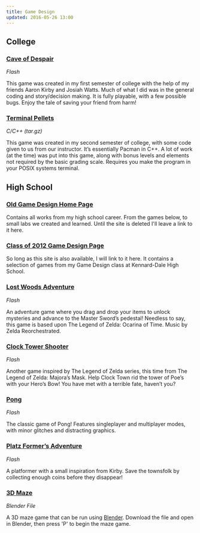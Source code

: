 ```yaml
---
title: Game Design
updated: 2016-05-26 13:00
---
```


## College

### [Cave of Despair](../../assets/Cave_of_Despair_Game_rhammett.swf) 
<em>Flash</em>

This game was created in my first semester of college with the help of my friends Aaron Kirby and Josiah Watts. Much of what I did was in the general coding and story/decision making. It is fully playable, with a few possible bugs. Enjoy the tale of saving your friend from harm!

### [Terminal Pellets](../../assets/champ.tar.gz)
<em>C/C++ (tar.gz)</em>

This game was created in my second semester of college, with some code given to us from our instructor. It’s essentially Pacman in C++. A lot of work (at the time) was put into this game, along with bonus levels and elements not required by the basic grading scale. Requires you make the program in your POSIX systems terminal.

<div class="divider"></div>

## High School

### [Old Game Design Home Page](http://larke12.netii.net/index.html)

Contains all works from my high school career. From the games below, to small labs we created and learned. Until the site is deleted I'll leave a link to it here.

### [Class of 2012 Game Design Page](http://www.kdgamedesign.info/class_of2012.html)

So long as this site is also available, I will link to it here. It contains a selection of games from my Game Design class at Kennard-Dale High School.

### [Lost Woods Adventure](../../assets/advent_lost.swf)
<em>Flash</em>

An adventure game where you drag and drop your items to unlock mysteries and advance to the Master Sword’s pedestal! Needless to say, this game is based upon The Legend of Zelda: Ocarina of Time. Music by Zelda Reorchestrated.

### [Clock Tower Shooter](../../assets/shot.swf)
<em>Flash</em>

Another game inspired by The Legend of Zelda series, this time from The Legend of Zelda: Majora’s Mask. Help Clock Town rid the tower of Poe’s with your Hero’s Bow! You have met with a terrible fate, haven’t you?

### [Pong](../../assets/ponga.swf)
<em>Flash</em>

The classic game of Pong! Features singleplayer and multiplayer modes, with minor glitches and distracting graphics.

### [Platz Former’s Adventure](../../assets/platform_fix.swf)
<em>Flash</em>

A platformer with a small inspiration from Kirby. Save the townsfolk by collecting enough coins before they disappear!

### [3D Maze](../../assets/maze_game.blend)
<em>Blender File</em>

A 3D maze game that can be run using <a href="http://www.blender.org/" target="_blank">Blender</a>. Download the file and open in Blender, then press 'P' to begin the maze game.
